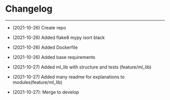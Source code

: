 # Changelog

----

- (2021-10-26) Create repo

- (2021-10-26) Added flake8 mypy isort black

- (2021-10-26) Added Dockerfile

- (2021-10-26) Added base requirements

- (2021-10-27) Added ml_lib with structure and tests (feature/ml_lib) 
  
- (2021-10-27) Added many readme for explanations to modules(feature/ml_lib)

- (2021-10-27): Merge to develop